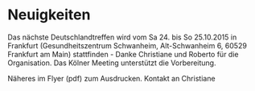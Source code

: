 # Neuigkeiten

Das nächste Deutschlandtreffen wird vom Sa 24. bis So 25.10.2015 in Frankfurt (Gesundheitszentrum Schwanheim, Alt-Schwanheim 6, 60529 Frankfurt am Main) stattfinden - Danke Christiane und Roberto für die Organisation. Das Kölner Meeting unterstützt die Vorbereitung.

Näheres im Flyer (pdf) zum Ausdrucken. Kontakt an Christiane

